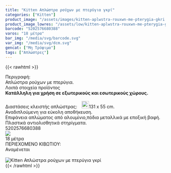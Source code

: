 ```yaml
---
title: "Kitten Απλώστρα ρούχων με πτερύγια γκρί"
categories: ["Kitten"]
product_image: "/assets/images/kitten-aplwstra-rouxwn-me-pterygia-gkri.jpg"
product_image_lowres: "/assets/low/kitten-aplwstra-rouxwn-me-pterygia-gkri.jpg"
barcode: "5202576680388"
varos: "18 μέτρα"
bar_img: "/media/svg/barcode.svg"
var_img: "/media/svg/dcm.svg"
gencat: ["Μη Τρόφιμα"]
tags: ["Απλώστρες"]
---
```

{{< rawhtml >}}

<div class="sload205"><div class="product"><div id="sistatika">Περιγραφή:</div><div class="alltext">Απλώστρα ρούχων µε πτερύγια.</div><div id="loipa">Λοιπά στοιχεία προϊόντος</div><div class="alltext" style="margin:0"><b>Κατάλληλη για χρήση σε εξωτερικούς και εσωτερικούς χώρους.</b><br><br>Διαστάσεις κλειστής απλώστρας: <img src="/media/svg/dcm.svg" style="height:23px;margin-left:10px;margin-bottom:-3px;padding-bottom:0">131 x 55 cm.<br>Αναδιπλούμενη για εύκολη αποθήκευση.<br>Επιφάνεια απλώματος από αλουμίνιο,πόδια μεταλλικά με εποξική βαφή.<br>Πλαστικά αντιολισθητικά στηρίγματα.<br></div><div id="barcode"><div id="barimage1"></div><span id="bartext">5202576680388</span></div><div id="varos"><div id="varosimage" style="margin:0"><img src="/media/svg/dcm.svg"></div><span id="varostext">18 μέτρα</span></div><div id="kivotio">ΠΕΡΙΕΧΟΜΕΝΟ ΚΙΒΩΤΙΟΥ:<br>Αναμένεται</div><br><div class="pimg"><img alt="Kitten Απλώστρα ρούχων με πτερύγια γκρί" title="Kitten Απλώστρα ρούχων με πτερύγια γκρί" src="/assets/images/kitten-aplwstra-rouxwn-me-pterygia-gkri.jpg"></div></div></div>
{{< /rawhtml >}}


